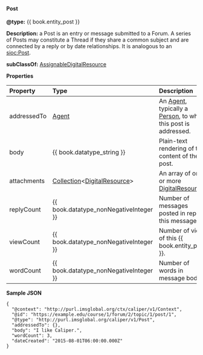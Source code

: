 #### Post

__@type:__ {{ book.entity_post }}

__Description:__ a Post is an entry or message submitted to a Forum. A series of Posts may constitute a Thread if they share a common subject and are connected by a reply or by date relationships. It is analogous to an [sioc:Post](http://rfds.org/sioc/spec/#term_Post).

__subClassOf:__ [AssignableDigitalResource](AssignableDigitalResource.md)

__Properties__

| Property | Type | Description | Conformance|
| :------- | :--- |  :---------- | :-------- |
| addressedTo | [Agent](entities/agent.md) | An [Agent](entities/agent.md), typically a [Person](./person.md), to which this post is addressed. | recommended |
| body | {{ book.datatype_string }} | Plain-text rendering of the content of the post. | recommended |
| attachments | [Collection](entities/collection.md)<[DigitalResource](entities/digitalresource.md)> | An array of one or more [DigitalResources](entities/digitalresource.md). | optional |
| replyCount | {{ book.datatype_nonNegativeInteger }} | Number of messages posted in reply to this message. | optional |
| viewCount | {{ book.datatype_nonNegativeInteger }} | Number of views of this {{ book.entity_post }}. | optional |
| wordCount | {{ book.datatype_nonNegativeInteger }} | Number of words in message body. | optional |

__Sample JSON__

```JSONLD
{
  "@context": "http://purl.imsglobal.org/ctx/caliper/v1/Context",
  "@id": "https://example.edu/course/1/forum/2/topic/1/post/1",
  "@type": "http://purl.imsglobal.org/caliper/v1/Post",
  "addressedTo": {},
  "body": "I like Caliper.",
  "wordCount": 3, 
  "dateCreated": "2015-08-01T06:00:00.000Z"
}
```